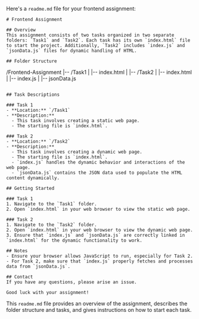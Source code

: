 Here's a `readme.md` file for your frontend assignment:

```
# Frontend Assignment

## Overview
This assignment consists of two tasks organized in two separate folders: `Task1` and `Task2`. Each task has its own `index.html` file to start the project. Additionally, `Task2` includes `index.js` and `jsonData.js` files for dynamic handling of HTML.

## Folder Structure
```

/Frontend-Assignment
|-- /Task1
| |-- index.html
|
|-- /Task2
| |-- index.html
| |-- index.js
| |-- jsonData.js

```

## Task Descriptions

### Task 1
- **Location:** `/Task1`
- **Description:**
  - This task involves creating a static web page.
  - The starting file is `index.html`.

### Task 2
- **Location:** `/Task2`
- **Description:**
  - This task involves creating a dynamic web page.
  - The starting file is `index.html`.
  - `index.js` handles the dynamic behavior and interactions of the web page.
  - `jsonData.js` contains the JSON data used to populate the HTML content dynamically.

## Getting Started

### Task 1
1. Navigate to the `Task1` folder.
2. Open `index.html` in your web browser to view the static web page.

### Task 2
1. Navigate to the `Task2` folder.
2. Open `index.html` in your web browser to view the dynamic web page.
3. Ensure that `index.js` and `jsonData.js` are correctly linked in `index.html` for the dynamic functionality to work.

## Notes
- Ensure your browser allows JavaScript to run, especially for Task 2.
- For Task 2, make sure that `index.js` properly fetches and processes data from `jsonData.js`.

## Contact
If you have any questions, please arise an issue.

Good luck with your assignment!
```

This `readme.md` file provides an overview of the assignment, describes the folder structure and tasks, and gives instructions on how to start each task.
